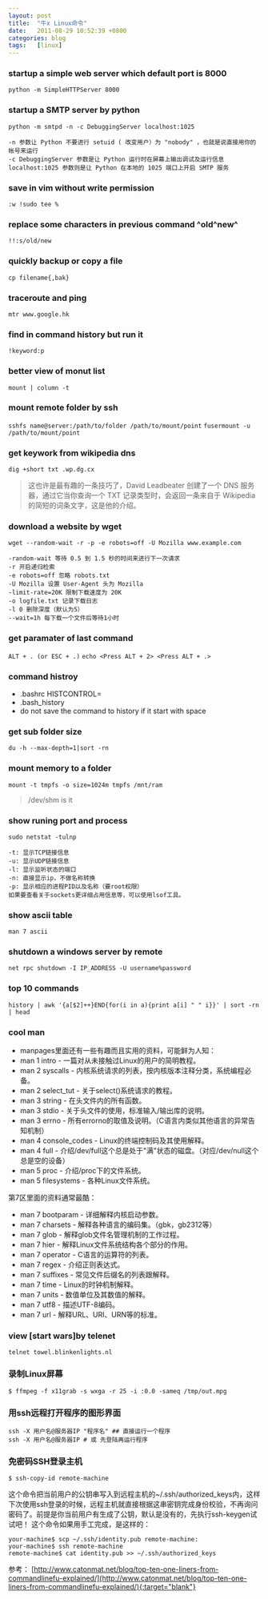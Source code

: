 ```yaml
---
layout: post
title:  "牛x Linux命令"
date:   2011-08-29 10:52:39 +0800
categories: blog
tags:   [linux]
---
```

### startup a simple web server which default port is 8000
`python -m SimpleHTTPServer 8000`

### startup a SMTP server by python
`python -m smtpd -n -c DebuggingServer localhost:1025`

    -n 参数让 Python 不要进行 setuid ( 改变用户）为 "nobody" ，也就是说直接用你的帐号来运行
    -c DebuggingServer 参数是让 Python 运行时在屏幕上输出调试及运行信息
    localhost:1025 参数则是让 Python 在本地的 1025 端口上开启 SMTP 服务


### save in vim without write permission
`:w !sudo tee %`

### replace some characters in previous command ^old^new^
`!!:s/old/new`

### quickly backup or copy a file
`cp filename{,bak}`

### traceroute and ping 
`mtr www.google.hk`

### find in command history but run it  
`!keyword:p`

### better view of monut list   
`mount | column -t`

### mount remote folder by ssh  
`sshfs name@server:/path/to/folder /path/to/mount/point`
`fusermount -u /path/to/mount/point`

### get keywork from wikipedia dns 
`dig +short txt .wp.dg.cx`

> 这也许是最有趣的一条技巧了，David Leadbeater 创建了一个 DNS 服务器，通过它当你查询一个 TXT 记录类型时，会返回一条来自于 Wikipedia 的简短的词条文字，这是他的介绍。

### download a website by wget
`wget --random-wait -r -p -e robots=off -U Mozilla www.example.com`

    -random-wait 等待 0.5 到 1.5 秒的时间来进行下一次请求
    -r 开启递归检索
    -e robots=off 忽略 robots.txt
    -U Mozilla 设置 User-Agent 头为 Mozilla
    -limit-rate=20K 限制下载速度为 20K
    -o logfile.txt 记录下载日志
    -l 0 删除深度（默认为5）
    --wait=1h 每下载一个文件后等待1小时
    
### get paramater of last command   
`ALT + . (or ESC + .)`
`echo <Press ALT + 2> <Press ALT + .>`

### command histroy 

* .bashrc HISTCONTROL=
* .bash_history
* do not save the command to history if it start with space

### get sub folder size 
`du -h --max-depth=1|sort -rn`

### mount memory to a folder
`mount -t tmpfs -o size=1024m tmpfs /mnt/ram`
>/dev/shm is it

### show runing port and process 
`sudo netstat -tulnp`

    -t: 显示TCP链接信息
    -u: 显示UDP链接信息
    -l: 显示监听状态的端口
    -n: 直接显示ip，不做名称转换
    -p: 显示相应的进程PID以及名称（要root权限）
    如果要查看关于sockets更详细占用信息等，可以使用lsof工具。
    
### show ascii table    
`man 7 ascii`

### shutdown a windows server by remote 
`net rpc shutdown -I IP_ADDRESS -U username%password`

### top 10 commands
`history | awk '{a[$2]++}END{for(i in a){print a[i] " " i}}' | sort -rn | head`

### cool man    
* manpages里面还有一些有趣而且实用的资料，可能鲜为人知：
* man 1 intro - 一篇对从未接触过Linux的用户的简明教程。
* man 2 syscalls - 内核系统请求的列表，按内核版本注释分类，系统编程必备。
* man 2 select_tut - 关于select()系统请求的教程。
* man 3 string - 在头文件内的所有函数。
* man 3 stdio - 关于头文件的使用，标准输入/输出库的说明。
* man 3 errno - 所有errorno的取值及说明。（C语言内类似其他语言的异常告知机制）
* man 4 console_codes - Linux的终端控制码及其使用解释。
* man 4 full - 介绍/dev/full这个总是处于"满"状态的磁盘。（对应/dev/null这个总是空的设备）
* man 5 proc - 介绍/proc下的文件系统。
* man 5 filesystems - 各种Linux文件系统。

第7区里面的资料通常最酷：

* man 7 bootparam - 详细解释内核启动参数。
* man 7 charsets - 解释各种语言的编码集。（gbk，gb2312等）
* man 7 glob - 解释glob文件名管理机制的工作过程。
* man 7 hier - 解释Linux文件系统结构各个部分的作用。
* man 7 operator - C语言的运算符的列表。
* man 7 regex - 介绍正则表达式。
* man 7 suffixes - 常见文件后缀名的列表跟解释。
* man 7 time - Linux的时钟机制解释。
* man 7 units - 数值单位及其数值的解释。
* man 7 utf8 - 描述UTF-8编码。
* man 7 url - 解释URL、URI、URN等的标准。

### view [start wars]by telenet 
`telnet towel.blinkenlights.nl`

### 录制Linux屏幕   
`$ ffmpeg -f x11grab -s wxga -r 25 -i :0.0 -sameq /tmp/out.mpg`

### 用ssh远程打开程序的图形界面

    ssh -X 用户名@服务器IP "程序名" ## 直接运行一个程序
    ssh -X 用户名@服务器IP # 或 先登陆再运行程序

### 免密码SSH登录主机
`$ ssh-copy-id remote-machine`

这个命令把当前用户的公钥串写入到远程主机的~/.ssh/authorized_keys内，这样下次使用ssh登录的时候，远程主机就直接根据这串密钥完成身份校验，不再询问密码了。前提是你当前用户有生成了公钥，默认是没有的，先执行ssh-keygen试试吧！
这个命令如果用手工完成，是这样的：

    your-machine$ scp ~/.ssh/identity.pub remote-machine:
    your-machine$ ssh remote-machine
    remote-machine$ cat identity.pub >> ~/.ssh/authorized_keys
    
参考： [http://www.catonmat.net/blog/top-ten-one-liners-from-commandlinefu-explained/](http://www.catonmat.net/blog/top-ten-one-liners-from-commandlinefu-explained/){:target="blank"}